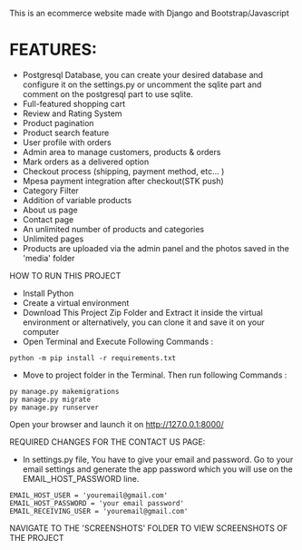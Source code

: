 This is an ecommerce website made with Django and Bootstrap/Javascript

# FEATURES:
- Postgresql Database, you can create your desired database and configure it on the settings.py or uncomment the sqlite part and comment 
 on the postgresql part to use sqlite. 
- Full-featured shopping cart
- Review and Rating System
- Product pagination
- Product search feature
- User profile with orders
- Admin area to manage customers, products & orders
- Mark orders as a delivered option
- Checkout process (shipping, payment method, etc... )
- Mpesa payment integration after checkout(STK push)
- Category Filter
- Addition of variable products
- About us page   
- Contact page
- An unlimited number of products and categories
- Unlimited pages 
- Products are uploaded via the admin panel and the photos saved in the 'media' folder


HOW TO RUN THIS PROJECT
- Install Python
- Create a virtual environment
- Download This Project Zip Folder and Extract it inside the virtual environment or alternatively, you can clone it and save it on your computer
- Open Terminal and Execute Following Commands :

``` python -m pip install -r requirements.txt ``` 
- Move to project folder in the Terminal. Then run following Commands :
```
py manage.py makemigrations
py manage.py migrate
py manage.py runserver
```

Open your browser and launch it on http://127.0.0.1:8000/

REQUIRED CHANGES FOR THE CONTACT US PAGE:
- In settings.py file, You have to give your email and password. Go to your email settings and generate the app password which you will use on the EMAIL_HOST_PASSWORD line.

```
EMAIL_HOST_USER = 'youremail@gmail.com'
EMAIL_HOST_PASSWORD = 'your email password'
EMAIL_RECEIVING_USER = 'youremail@gmail.com'
```



NAVIGATE TO THE 'SCREENSHOTS' FOLDER TO VIEW SCREENSHOTS OF THE PROJECT


